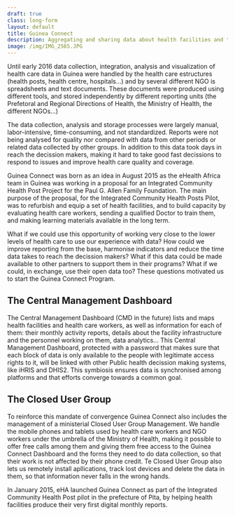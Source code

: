 ```yaml
---
draft: true
class: long-form
layout: default
title: Guinea Connect
description: Aggregating and sharing data about health facilities and their activities, infrastructures and personnel to support the decission making process in the Guinean public health systems and ultimately improving availability and quality of care.
image: /img/IMG_2565.JPG
---
```


Until early 2016 data collection, integration, analysis and visualization of health care data in Guinea were handled by the health care estructures (health posts, health centre, hospitals...) and by several different NGO is spreadsheets and text documents. These documents were produced using different tools, and stored independently by different reporting units (the Prefetoral and Regional Directions of Health, the Ministry of Health, the different NGOs...) 

The data collection, analysis and storage processes were largely manual, labor-intensive, time-consuming, and not standardized. Reports were not being analysed for quality nor compared with data from other periods or related data collected by other groups. In addition to this data took days in reach the decission makers, making it hard to take good fast decissions to respond to issues and improve health care quality and coverage.

Guinea Connect was born as an idea in August 2015 as the eHealth Africa team in Guinea was working in a proposal for an Integrated Community Health Post Project for the Paul G. Allen Family Foundation. The main purpose of the proposal, for the Integrated Community Health Posts Pilot, was to refurbish and equip a set of health facilities, and to build capacity by evaluating health care workers, sending a qualified Doctor to train them, and making learning materials available in the long term.

What if we could use this opportunity of working very close to the lower levels of health care to use our experience with data? How could we improve reporting from the base, harmonise indicators and reduce the time data takes to reach the decission makers? What if this data could be made available to other partners to support them in their programs? What if we could, in exchange, use their open data too? These questions motivated us to start the Guinea Connect Program.

## The Central Management Dashboard

The Central Management Dashboard (CMD in the future) lists and maps health facilities and health care workers, as well as information for each of them: their monthly activity reports, details about the facility infrastructure and the personnel working on them, data analytics... This Central Management Dashboard, protected with a password that makes sure that each block of data is only available to the people with legitimate access rights to it, will be linked with other Public health decission making systems, like iHRIS and DHIS2. This symbiosis ensures data is synchronised among platforms and that efforts converge towards a common goal.

## The Closed User Group

To reinforce this mandate of convergence Guinea Connect also includes the management of a ministerial Closed User Group Management. We  handle the mobile phones and tablets used by health care workers and NGO workers under the umbrella of the Ministry of Health, making it possible to offer free calls among them and giving them free access to the Guinea Connect Dashboard and the forms they need to do data collection, so that their work is not affected by their phone credit. Te Closed User Group also lets us remotely install apllications, track lost devices and delete the data in them, so that information never falls in the wrong hands.

In January 2015, eHA launched Guinea Connect as part of the Integrated Community Health Post pilot in the prefecture of Pita, by helping health facilities produce their very first digital monthly reports.

